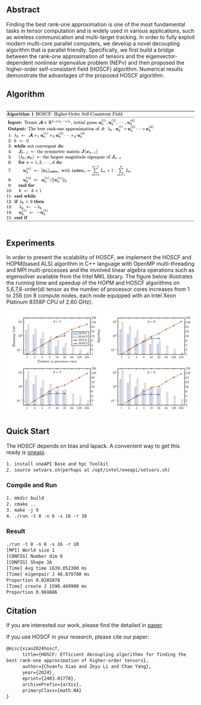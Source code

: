 ## Abstract
Finding the best rank-one approximation is one of the most fundamental tasks in tensor computation and is widely used in various applications, such as wireless communication and multi-target tracking. In order to fully exploit modern multi-core parallel computers, we develop a novel decoupling algorithm that is parallel friendly. Specifically, we first build a bridge between the rank-one approximation of tensors and the eigenvector-dependent nonlinear eigenvalue problem (NEPv) and then proposed the higher-order self-consistent field (HOSCF) algorithm. Numerical results demonstrate the advantages of the proposed HOSCF algorithm.

## Algorithm
![HOSCF Algorithm](/img/algorithm.png)


## Experiments
In order to present the scalability of HOSCF, we implement the HOSCF and HOPM(based ALS) algorithm in C++ language with OpenMP multi-threading and MPI multi-processes and the involved linear algebra operations such as eigensolver available from the Intel MKL library. The figure below illustrates the running time and speedup of the HOPM and HOSCF algorithms on 5,6,7,8-order(d) tensor as the number of processor cores increases from 1 to 256 (on 8 compute nodes, each node equipped with an Intel Xeon Platinum 8358P CPU of 2.60 GHz).

![Figure](/img/scalability.png)


## Quick Start
The HOSCF depends on blas and lapack. A convenient way to get this ready is [oneapi](https://www.intel.com/content/www/us/en/developer/tools/oneapi/base-toolkit-download.html).

```
1. install oneAPI Base and hpc Toolkit
2. source setvars.sh(perhaps at /opt/intel/oneapi/setvars.sh)
```


### Compile and Run
```
1. mkdir build
2. cmake ..
3. make -j 9
4. ./run -t 8 -n 6 -s 16 -r 10
```

### Result
```
./run -t 8 -n 6 -s 16 -r 10
[MPI] World size 1
[CONFIG] Number dim 6
[CONFIG] Shape 16
[Time] Avg time 1639.852300 ms
[Time] eigenpair J 46.879700 ms
Proportion 0.0285878
[Time] create J 1590.469900 ms
Proportion 0.969886
```

## Citation
If you are interested our work, please find the detailed in [paper](https://arxiv.org/abs/2403.01778)

If you use HOSCF in your research, please cite our paper:
```
@misc{xiao2024hoscf,
      title={HOSCF: Efficient decoupling algorithms for finding the best rank-one approximation of higher-order tensors}, 
      author={Chuanfu Xiao and Zeyu Li and Chao Yang},
      year={2024},
      eprint={2403.01778},
      archivePrefix={arXiv},
      primaryClass={math.NA}
}
```
